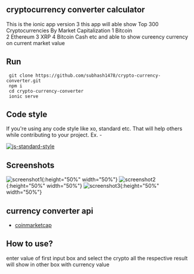 ## cryptocurrency converter calculator
This is the ionic app version 3 this app will able show  Top 300 Cryptocurrencies By Market Capitalization
1	Bitcoin  
2	Ethereum 
3	XRP
4	Bitcoin Cash  etc
and able to show cureency currency on current market value



## Run
```
 git clone https://github.com/subhash1478/crypto-currency-converter.git
 npm i
 cd crypto-currency-converter
 ionic serve
```
 

## Code style
If you're using any code style like xo, standard etc. That will help others while contributing to your project. Ex. -

[![js-standard-style](https://img.shields.io/badge/code%20style-standard-brightgreen.svg?style=flat )](https://github.com/feross/standard)
 
## Screenshots
![screenshot1](https://raw.githubusercontent.com/subhash1478/crypto-currency-converter/master/src/assets/screenshot/screen1.png){:height="50%" width="50%"}
![screenshot2](https://raw.githubusercontent.com/subhash1478/crypto-currency-converter/master/src/assets/screenshot/screen2.png){:height="50%" width="50%"}
![screenshot3](https://raw.githubusercontent.com/subhash1478/crypto-currency-converter/master/src/assets/screenshot/screen3.png){:height="50%" width="50%"}

## currency converter api
 
 - [coinmarketcap](https://coinmarketcap.com/)
 
  
## How to use?
 
 enter value of first input box and select the crypto all the respective result will show in other box 
 with currency value

 
